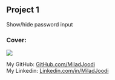 ## Project 1
Show/hide password input 
   
### Cover:
![](https://s30.picofile.com/file/8469825892/show_hide.gif)

My GitHub: [GitHub.com/MiladJoodi](https://github.com/miladjoodi)  
My Linkedin: [Linkedin.com/in/MiladJoodi](https://www.linkedin.com/in/MiladJoodi/)  
